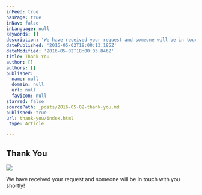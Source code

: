 ```yaml
---
inFeed: true
hasPage: true
inNav: false
inLanguage: null
keywords: []
description: 'We have received your request and someone will be in touch with you shortly!'
datePublished: '2016-05-02T18:00:13.185Z'
dateModified: '2016-05-02T18:00:03.846Z'
title: Thank You
author: []
authors: []
publisher:
  name: null
  domain: null
  url: null
  favicon: null
starred: false
sourcePath: _posts/2016-05-02-thank-you.md
published: true
url: thank-you/index.html
_type: Article

---
```

## Thank You
![](https://the-grid-user-content.s3-us-west-2.amazonaws.com/6f67b7da-a1e6-4ebc-8bb8-835de3e3908c.jpg)

We have received your request and someone will be in touch with you shortly!